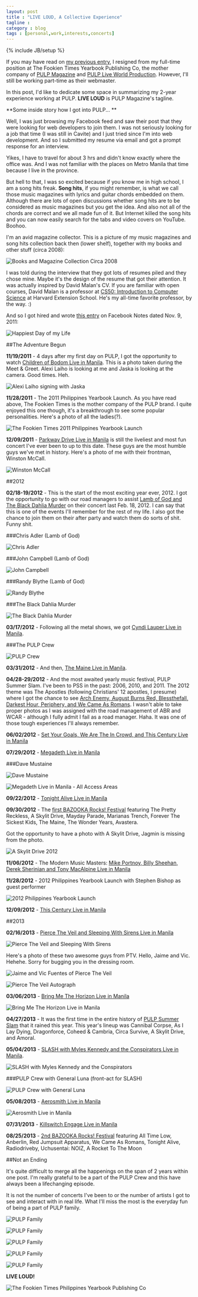 ```yaml
---
layout: post
title : "LIVE LOUD, A Collective Experience"
tagline : 
category : blog
tags : [personal,work,interests,concerts]
---
```

{% include JB/setup %}

If you may have read on [my previous entry](/blog/too-much-happenings), I resigned from my full-time position at The Fookien Times Yearbook Publishing Co, the mother company of [PULP Magazine](/project/pulp-magazine-live) and [PULP Live World Production]((/project/pulp-live-world)). However, I'll still be working part-time as their webmaster. 

In this post, I'd like to dedicate some space in summarizing my 2-year experience working at PULP. **LIVE LOUD** is PULP Magazine's tagline.

**Some inside story how I got into PULP... **

Well, I was just browsing my Facebook feed and saw their post that they were looking for web developers to join them. I was not seriously looking for a job that time (I was still in Cavite) and I just tried since I'm into web development. And so I submitted my resume via email and got a prompt response for an interview.

Yikes, I have to travel for about 3 hrs and didn't know exactly where the office was. And I was not familiar with the places on Metro Manila that time because I live in the province. 

But hell to that, I was so excited because if you know me in high school, I am a song hits freak. **Song hits**, if you might remember, is what we call those music magazines with lyrics and guitar chords embedded on them. Although there are lots of open discussions whether song hits are to be considered as music magazines but you get the idea. And also not all of the chords are correct and we all made fun of it. But Internet killed the song hits and you can now easily search for the tabs and video covers on YouTube. Boohoo.

I'm an avid magazine collector. This is a picture of my music magazines and song hits collection back then (lower shelf), together with my books and other stuff (circa 2008):

![Books and Magazine Collection Circa 2008](/assets/images/book-magazine-collection.jpg)

I was told during the interview that they got lots of resumes piled and they chose mine. Maybe it's the design of the resume that got their attention. It was actually inspired by David Malan's CV. If you are familiar with open courses, David Malan is a professor at [CS50: Introduction to Computer Science](https://cs50.harvard.edu/) at Harvard Extension School. He's my all-time favorite professor, by the way. :)

And so I got hired and wrote [this entry](https://www.facebook.com/notes/gian-faye/happiest-day-of-my-life/10150362853191172) on Facebook Notes dated Nov. 9, 2011:

![Happiest Day of my Life](/assets/images/happiest-day-of-my-life.png)

##The Adventure Begun

**11/19/2011** - 4 days after my first day on PULP, I got the opportunity to watch [Children of Bodom Live in Manila](https://www.facebook.com/media/set/?set=a.10150376409692896.358750.759167895&type=3&l=8c3042754a%C2%A0). This is a photo taken during the Meet &amp; Greet. Alexi Laiho is looking at me and Jaska is looking at the camera. Good times. Heh.

![Alexi Laiho signing with Jaska](https://fbcdn-sphotos-f-a.akamaihd.net/hphotos-ak-prn1/s720x720/387919_10150382324737896_1206339869_n.jpg) 

**11/28/2011** - The 2011 Philippines Yearbook Launch. As you have read above, The Fookien Times is the mother company of the PULP brand. I quite enjoyed this one though, it's a breakthrough to see some popular personalities. Here's a photo of all the ladies(?).

![The Fookien Times 2011 Philippines Yearbook Launch](https://fbcdn-sphotos-a-a.akamaihd.net/hphotos-ak-ash2/385406_10150397948212896_790711887_n.jpg)

**12/09/2011** - [Parkway Drive Live in Manila](https://www.facebook.com/gianfaye/media_set?set=a.10150417917862896.363364.759167895&type=3) is still the liveliest and most fun concert I've ever been to up to this date. These guys are the most humble guys we've met in history. Here's a photo of me with their frontman, Winston McCall.

![Winston McCall](https://fbcdn-sphotos-a-a.akamaihd.net/hphotos-ak-frc1/s720x720/377399_10150416492167896_308513244_n.jpg) 

##2012

**02/18-19/2012** - This is the start of the most exciting year ever, 2012. I got the opportunity to go with our road managers to assist [Lamb of God and The Black Dahlia Murder](https://www.facebook.com/gianfaye/media_set?set=a.10150561881467896.384435.759167895&type=3) on their concert last Feb. 18, 2012. I can say that this is one of the events I'll remember for the rest of my life. I also got the chance to join them on their after party and watch them do sorts of shit. Funny shit.

###Chris Adler (Lamb of God)

![Chris Adler](https://fbcdn-sphotos-h-a.akamaihd.net/hphotos-ak-frc3/s720x720/405462_10150563843677896_1183605267_n.jpg)

###John Campbell (Lamb of God)

![John Campbell](https://fbcdn-sphotos-d-a.akamaihd.net/hphotos-ak-frc3/418963_10150564021732896_1400821954_n.jpg)

###Randy Blythe (Lamb of God)

![Randy Blythe](https://fbcdn-sphotos-f-a.akamaihd.net/hphotos-ak-frc3/s720x720/430025_10150561333252896_1165668457_n.jpg)

###The Black Dahlia Murder

![The Black Dahlia Murder](https://fbcdn-sphotos-f-a.akamaihd.net/hphotos-ak-frc3/s720x720/422524_10150561898907896_1285480359_n.jpg)

**03/17/2012** - Following all the metal shows, we got [Cyndi Lauper Live in Manila](https://www.facebook.com/gianfaye/media_set?set=a.10150613408192896.392237.759167895&type=3).

###The PULP Crew

![PULP Crew](https://fbcdn-sphotos-b-a.akamaihd.net/hphotos-ak-frc3/431564_10150613425392896_1271570169_n.jpg)

**03/31/2012** - And then, [The Maine Live in Manila](https://www.facebook.com/media/set/?set=a.10150642006137896.396410.759167895&type=3).

**04/28-29/2012** - And the most awaited yearly music festival, PULP Summer Slam. I've been to PSS in the past: 2006, 2010, and 2011. The 2012 theme was The Apostles (following Christians' 12 apostles, I presume) where I got the chance to see [Arch Enemy, August Burns Red, Blessthefall, Darkest Hour, Periphery, and We Came As Romans](http://pulpliveworld.com/shows/summer-slam/pulp-summer-slam-12-the-apostles). I wasn't able to take proper photos as I was assigned with the road management of ABR and WCAR - although I fully admit I fail as a road manager. Haha. It was one of those tough experiences I'll always remember.

**06/02/2012** - [Set Your Goals, We Are The In Crowd, and This Century Live in Manila](http://pulpliveworld.com/shows/2012/we-are-the-in-crowd-this-century-set-your-goals)

**07/29/2012** - [Megadeth Live in Manila](http://pulpliveworld.com/shows/2012/megadeth)

###Dave Mustaine

![Dave Mustaine](https://fbcdn-sphotos-e-a.akamaihd.net/hphotos-ak-ash3/s720x720/552624_10150976945717896_594346449_n.jpg)

![Megadeth Live in Manila - All Access Areas](https://fbcdn-sphotos-g-a.akamaihd.net/hphotos-ak-ash2/406271_10150976948062896_918748628_n.jpg)

**09/22/2012** - [Tonight Alive Live in Manila](http://pulpliveworld.com/shows/2012/tonight-alive)

**09/30/2012** - The [first BAZOOKA Rocks! Festival](http://pulpliveworld.com/shows/2012/bazooka-rocks) featuring The Pretty Reckless, A Skylit Drive, Mayday Parade, Marianas Trench, Forever The Sickest Kids, The Maine, The Wonder Years, Avastera. 

Got the opportunity to have a photo with A Skylit Drive, Jagmin is missing from the photo.

![A Skylit Drive 2012](https://fbcdn-sphotos-h-a.akamaihd.net/hphotos-ak-prn1/64558_10151115564072896_621353158_n.jpg)

**11/06/2012** - The Modern Music Masters: [Mike Portnoy, Billy Sheehan, Derek Sherinian and Tony MacAlpine Live in Manila](http://pulpliveworld.com/shows/2012/portnoy-sheehan-sherinian-macalpine)

**11/28/2012** - 2012 Philippines Yearbook Launch with Stephen Bishop as guest performer

![2012 Philippines Yearbook Launch](https://fbcdn-sphotos-g-a.akamaihd.net/hphotos-ak-ash3/p480x480/600287_3423025194628_2112312228_n.jpg)

**12/09/2012** -  [This Century Live in Manila](http://pulpliveworld.com/shows/2012/this-century)

##2013

**02/16/2013** - [Pierce The Veil and Sleeping With Sirens Live in Manila](https://www.facebook.com/media/set/?set=a.10151293283177896.467096.759167895&type=3)

![Pierce The Veil and Sleeping With Sirens](https://fbcdn-sphotos-e-a.akamaihd.net/hphotos-ak-ash2/521474_10151293291237896_548977125_n.jpg)

Here's a photo of these two awesome guys from PTV. Hello, Jaime and Vic. Hehehe. Sorry for bugging you in the dressing room.

![Jaime and Vic Fuentes of Pierce The Veil](https://fbcdn-sphotos-g-a.akamaihd.net/hphotos-ak-ash2/p480x480/525079_10151293233362896_891113839_n.jpg)

![Pierce The Veil Autograph](https://fbcdn-sphotos-f-a.akamaihd.net/hphotos-ak-frc3/426000_10151293265322896_531354753_n.jpg)

**03/06/2013** - [Bring Me The Horizon Live in Manila](http://pulpliveworld.com/shows/2013/bring-me-the-horizon)

![Bring Me The Horizon Live in Manila](https://fbcdn-sphotos-f-a.akamaihd.net/hphotos-ak-frc3/537749_10151326388567896_1800384343_n.jpg)

**04/27/2013** - It was the first time in the entire history of [PULP Summer Slam](http://pulpliveworld.com/shows/summer-slam/pulp-summerslam-13-til-death-do-us-part) that it rained this year. This year's lineup was Cannibal Corpse, As I Lay Dying, Dragonforce, Coheed &amp; Cambria, Circa Survive, A Skylit Drive, and Amoral.

**05/04/2013** - [SLASH with Myles Kennedy and the Conspirators Live in Manila](http://pulpliveworld.com/shows/2013/slash).

![SLASH with Myles Kennedy and the Conspirators](https://fbcdn-sphotos-c-a.akamaihd.net/hphotos-ak-ash2/s720x720/298277_10151412520497896_829025580_n.jpg)

###PULP Crew with General Luna (front-act for SLASH)

![PULP Crew with General Luna](https://fbcdn-sphotos-b-a.akamaihd.net/hphotos-ak-prn1/q71/s720x720/936970_4769639323323_1300109695_n.jpg)

**05/08/2013** - [Aerosmith Live in Manila](http://pulpliveworld.com/shows/2013/aerosmith)

![Aerosmith Live in Manila](https://fbcdn-sphotos-g-a.akamaihd.net/hphotos-ak-prn2/247015_10151420104207896_648486783_n.jpg)

**07/31/2013** - [Killswitch Engage Live in Manila](http://pulpliveworld.com/shows/2013/killswitch-engage)

**08/25/2013** - [2nd BAZOOKA Rocks! Festival](http://pulpliveworld.com/shows/2013/bazooka-rocks) featuring All Time Low, Anberlin, Red Jumpsuit Apparatus, We Came As Romans, Tonight Alive, Radiodriveby, Uchusentai: NOIZ, A Rocket To The Moon

##Not an Ending

It's quite difficult to merge all the happenings on the span of 2 years within one post. I'm really grateful to be a part of the PULP Crew and this have always been a lifechanging episode.

It is not the number of concerts I've been to or the number of artists I got to see and interact with in real life. What I'll miss the most is the everyday fun of being a part of PULP family. 

![PULP Family](https://fbcdn-sphotos-h-a.akamaihd.net/hphotos-ak-frc3/407931_3520554992812_794476265_n.jpg)

![PULP Family](https://fbcdn-sphotos-a-a.akamaihd.net/hphotos-ak-ash2/306043_3440271145766_1868915915_n.jpg)

![PULP Family](https://fbcdn-sphotos-b-a.akamaihd.net/hphotos-ak-frc3/182538_3325969928307_466252405_n.jpg)

![PULP Family](https://fbcdn-sphotos-d-a.akamaihd.net/hphotos-ak-ash3/61095_4446669318741_1925847636_n.jpg)

![PULP Family](/assets/images/pulp-office.jpg)

**LIVE LOUD!**

![The Fookien Times Philippines Yearbook Publishing Co](https://fbcdn-sphotos-d-a.akamaihd.net/hphotos-ak-frc3/482922_474859715906976_920591869_n.jpg)